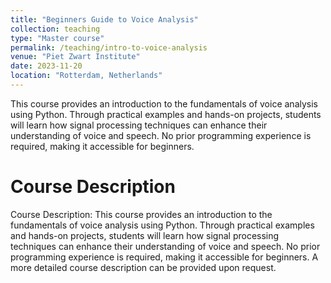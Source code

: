 ```yaml
---
title: "Beginners Guide to Voice Analysis"
collection: teaching
type: "Master course"
permalink: /teaching/intro-to-voice-analysis
venue: "Piet Zwart Institute"
date: 2023-11-20
location: "Rotterdam, Netherlands"
---
```


This course provides an introduction to the fundamentals of voice analysis using Python. Through practical examples and hands-on projects, students will learn how signal processing techniques can enhance their understanding of voice and speech. No prior programming experience is required, making it accessible for beginners.

Course Description
======

Course Description:
This course provides an introduction to the fundamentals of voice analysis using Python. Through practical examples and hands-on projects, students will learn how signal processing techniques can enhance their understanding of voice and speech. No prior programming experience is required, making it accessible for beginners. A more detailed course description can be provided upon request. 

